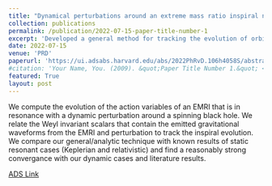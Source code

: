 ```yaml
---
title: "Dynamical perturbations around an extreme mass ratio inspiral near resonance"
collection: publications
permalink: /publication/2022-07-15-paper-title-number-1
excerpt: 'Developed a general method for tracking the evolution of orbital quantities of an extreme mass ratio inspiral (EMRI) during a resonant interaction with a dynamic external perturbation around a spinning black hole.'
date: 2022-07-15
venue: 'PRD'
paperurl: 'https://ui.adsabs.harvard.edu/abs/2022PhRvD.106h4058S/abstract'
#citation: 'Your Name, You. (2009). &quot;Paper Title Number 1.&quot; <i>Journal 1</i>. 1(1).'
featured: True
layout: post
---
```

We compute the evolution of the action variables of an EMRI that is in resonance with a dynamic perturbation around a spinning black hole. We relate the Weyl invariant scalars that contain the emitted gravitational waveforms from the EMRI and perturbation to track the inspiral evolution. We compare our general/analytic technique with known results of static resonant cases (Keplerian and relativistic) and find a reasonably strong convergance with our dynamic cases and literature results.

[ADS Link]({{page.paperurl}})

<!-- Recommended citation: Your Name, You. (2009). "Paper Title Number 1." <i>Journal 1</i>. 1(1). -->